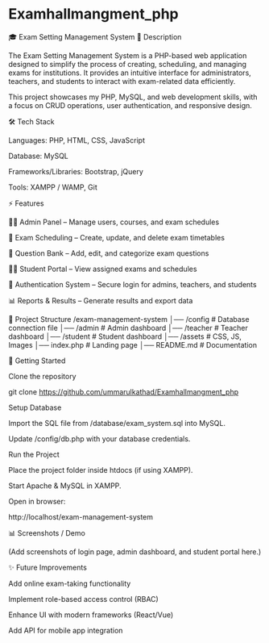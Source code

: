# Examhallmangment_php
🎓 Exam Setting Management System
📌 Description

The Exam Setting Management System is a PHP-based web application designed to simplify the process of creating, scheduling, and managing exams for institutions. It provides an intuitive interface for administrators, teachers, and students to interact with exam-related data efficiently.

This project showcases my PHP, MySQL, and web development skills, with a focus on CRUD operations, user authentication, and responsive design.

🛠️ Tech Stack

Languages: PHP, HTML, CSS, JavaScript

Database: MySQL

Frameworks/Libraries: Bootstrap, jQuery

Tools: XAMPP / WAMP, Git

⚡ Features

👨‍🏫 Admin Panel – Manage users, courses, and exam schedules

📅 Exam Scheduling – Create, update, and delete exam timetables

📝 Question Bank – Add, edit, and categorize exam questions

👨‍🎓 Student Portal – View assigned exams and schedules

🔐 Authentication System – Secure login for admins, teachers, and students

📊 Reports & Results – Generate results and export data

📂 Project Structure
/exam-management-system
│── /config        # Database connection file
│── /admin         # Admin dashboard
│── /teacher       # Teacher dashboard
│── /student       # Student dashboard
│── /assets        # CSS, JS, Images
│── index.php      # Landing page
│── README.md      # Documentation

🚀 Getting Started

Clone the repository

git clone https://github.com/ummarulkathad/Examhallmangment_php


Setup Database

Import the SQL file from /database/exam_system.sql into MySQL.

Update /config/db.php with your database credentials.

Run the Project

Place the project folder inside htdocs (if using XAMPP).

Start Apache & MySQL in XAMPP.

Open in browser:

http://localhost/exam-management-system

📊 Screenshots / Demo

(Add screenshots of login page, admin dashboard, and student portal here.)

✨ Future Improvements

Add online exam-taking functionality

Implement role-based access control (RBAC)

Enhance UI with modern frameworks (React/Vue)

Add API for mobile app integration
